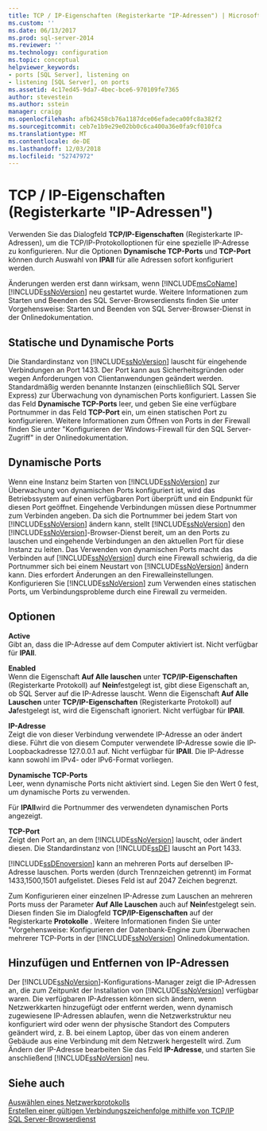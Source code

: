 ```yaml
---
title: TCP / IP-Eigenschaften (Registerkarte "IP-Adressen") | Microsoft-Dokumentation
ms.custom: ''
ms.date: 06/13/2017
ms.prod: sql-server-2014
ms.reviewer: ''
ms.technology: configuration
ms.topic: conceptual
helpviewer_keywords:
- ports [SQL Server], listening on
- listening [SQL Server], on ports
ms.assetid: 4c17ed45-9da7-4bec-bce6-970109fe7365
author: stevestein
ms.author: sstein
manager: craigg
ms.openlocfilehash: afb62458cb76a1187dce06efadeca00fc8a382f2
ms.sourcegitcommit: ceb7e1b9e29e02bb0c6ca400a36e0fa9cf010fca
ms.translationtype: MT
ms.contentlocale: de-DE
ms.lasthandoff: 12/03/2018
ms.locfileid: "52747972"
---
```

# <a name="tcp-ip-properties-ip-addresses-tab"></a>TCP / IP-Eigenschaften (Registerkarte "IP-Adressen")
  Verwenden Sie das Dialogfeld **TCP/IP-Eigenschaften** (Registerkarte IP-Adressen), um die TCP/IP-Protokolloptionen für eine spezielle IP-Adresse zu konfigurieren. Nur die Optionen **Dynamische TCP-Ports** und **TCP-Port** können durch Auswahl von **IPAll** für alle Adressen sofort konfiguriert werden.  
  
 Änderungen werden erst dann wirksam, wenn [!INCLUDE[msCoName](../../includes/msconame-md.md)] [!INCLUDE[ssNoVersion](../../includes/ssnoversion-md.md)] neu gestartet wurde. Weitere Informationen zum Starten und Beenden des SQL Server-Browserdiensts finden Sie unter Vorgehensweise: Starten und Beenden von SQL Server-Browser-Dienst in der Onlinedokumentation.  
  
## <a name="static-vs-dynamic-ports"></a>Statische und Dynamische Ports  
 Die Standardinstanz von [!INCLUDE[ssNoVersion](../../includes/ssnoversion-md.md)] lauscht für eingehende Verbindungen an Port 1433. Der Port kann aus Sicherheitsgründen oder wegen Anforderungen von Clientanwendungen geändert werden. Standardmäßig werden benannte Instanzen (einschließlich SQL Server Express) zur Überwachung von dynamischen Ports konfiguriert. Lassen Sie das Feld **Dynamische TCP-Ports** leer, und geben Sie eine verfügbare Portnummer in das Feld **TCP-Port** ein, um einen statischen Port zu konfigurieren. Weitere Informationen zum Öffnen von Ports in der Firewall finden Sie unter "Konfigurieren der Windows-Firewall für den SQL Server-Zugriff" in der Onlinedokumentation.  
  
## <a name="dynamic-ports"></a>Dynamische Ports  
 Wenn eine Instanz beim Starten von [!INCLUDE[ssNoVersion](../../includes/ssnoversion-md.md)] zur Überwachung von dynamischen Ports konfiguriert ist, wird das Betriebssystem auf einen verfügbaren Port überprüft und ein Endpunkt für diesen Port geöffnet. Eingehende Verbindungen müssen diese Portnummer zum Verbinden angeben. Da sich die Portnummer bei jedem Start von [!INCLUDE[ssNoVersion](../../includes/ssnoversion-md.md)] ändern kann, stellt [!INCLUDE[ssNoVersion](../../includes/ssnoversion-md.md)] den [!INCLUDE[ssNoVersion](../../includes/ssnoversion-md.md)]-Browser-Dienst bereit, um an den Ports zu lauschen und eingehende Verbindungen an den aktuellen Port für diese Instanz zu leiten. Das Verwenden von dynamischen Ports macht das Verbinden auf [!INCLUDE[ssNoVersion](../../includes/ssnoversion-md.md)] durch eine Firewall schwierig, da die Portnummer sich bei einem Neustart von [!INCLUDE[ssNoVersion](../../includes/ssnoversion-md.md)] ändern kann. Dies erfordert Änderungen an den Firewalleinstellungen. Konfigurieren Sie [!INCLUDE[ssNoVersion](../../includes/ssnoversion-md.md)] zum Verwenden eines statischen Ports, um Verbindungsprobleme durch eine Firewall zu vermeiden.  
  
## <a name="options"></a>Optionen  
 **Active**  
 Gibt an, dass die IP-Adresse auf dem Computer aktiviert ist. Nicht verfügbar für **IPAll**.  
  
 **Enabled**  
 Wenn die Eigenschaft **Auf Alle lauschen** unter **TCP/IP-Eigenschaften** (Registerkarte Protokoll) auf **Nein**festgelegt ist, gibt diese Eigenschaft an, ob SQL Server auf die IP-Adresse lauscht. Wenn die Eigenschaft **Auf Alle Lauschen** unter **TCP/IP-Eigenschaften** (Registerkarte Protokoll) auf **Ja**festgelegt ist, wird die Eigenschaft ignoriert. Nicht verfügbar für **IPAll**.  
  
 **IP-Adresse**  
 Zeigt die von dieser Verbindung verwendete IP-Adresse an oder ändert diese. Führt die von diesem Computer verwendete IP-Adresse sowie die IP-Loopbackadresse 127.0.0.1 auf. Nicht verfügbar für **IPAll**. Die IP-Adresse kann sowohl im IPv4- oder IPv6-Format vorliegen.  
  
 **Dynamische TCP-Ports**  
 Leer, wenn dynamische Ports nicht aktiviert sind. Legen Sie den Wert 0 fest, um dynamische Ports zu verwenden.  
  
 Für **IPAll**wird die Portnummer des verwendeten dynamischen Ports angezeigt.  
  
 **TCP-Port**  
 Zeigt den Port an, an dem [!INCLUDE[ssNoVersion](../../includes/ssnoversion-md.md)] lauscht, oder ändert diesen. Die Standardinstanz von [!INCLUDE[ssDE](../../includes/ssde-md.md)] lauscht an Port 1433.  
  
 [!INCLUDE[ssDEnoversion](../../includes/ssdenoversion-md.md)] kann an mehreren Ports auf derselben IP-Adresse lauschen. Ports werden (durch Trennzeichen getrennt) im Format 1433,1500,1501 aufgelistet. Dieses Feld ist auf 2047 Zeichen begrenzt.  
  
 Zum Konfigurieren einer einzelnen IP-Adresse zum Lauschen an mehreren Ports muss der Parameter **Auf Alle Lauschen** auch auf **Nein**festgelegt sein. Diesen finden Sie im Dialogfeld **TCP/IP-Eigenschaften** auf der Registerkarte **Protokolle** . Weitere Informationen finden Sie unter "Vorgehensweise: Konfigurieren der Datenbank-Engine zum Überwachen mehrerer TCP-Ports in der [!INCLUDE[ssNoVersion](../../includes/ssnoversion-md.md)] Onlinedokumentation.  
  
## <a name="adding-or-removing-ip-addresses"></a>Hinzufügen und Entfernen von IP-Adressen  
 Der [!INCLUDE[ssNoVersion](../../includes/ssnoversion-md.md)]-Konfigurations-Manager zeigt die IP-Adressen an, die zum Zeitpunkt der Installation von [!INCLUDE[ssNoVersion](../../includes/ssnoversion-md.md)] verfügbar waren. Die verfügbaren IP-Adressen können sich ändern, wenn Netzwerkkarten hinzugefügt oder entfernt werden, wenn dynamisch zugewiesene IP-Adressen ablaufen, wenn die Netzwerkstruktur neu konfiguriert wird oder wenn der physische Standort des Computers geändert wird, z. B. bei einem Laptop, über das von einem anderen Gebäude aus eine Verbindung mit dem Netzwerk hergestellt wird. Zum Ändern der IP-Adresse bearbeiten Sie das Feld **IP-Adresse**, und starten Sie anschließend [!INCLUDE[ssNoVersion](../../includes/ssnoversion-md.md)] neu.  
  
## <a name="see-also"></a>Siehe auch  
 [Auswählen eines Netzwerkprotokolls](../../../2014/tools/configuration-manager/choosing-a-network-protocol.md)   
 [Erstellen einer gültigen Verbindungszeichenfolge mithilfe von TCP/IP](../../../2014/tools/configuration-manager/creating-a-valid-connection-string-using-tcp-ip.md)   
 [SQL Server-Browserdienst](../../../2014/tools/configuration-manager/sql-server-browser-service.md)  
  
  
